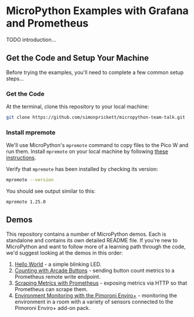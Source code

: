 # MicroPython Examples with Grafana and Prometheus

TODO introduction...

## Get the Code and Setup Your Machine

Before trying the examples, you'll need to complete a few common setup steps...

### Get the Code

At the terminal, clone this repository to your local machine:

```bash
git clone https://github.com/simonprickett/micropython-team-talk.git
```

### Install mpremote

We'll use MicroPython's `mpremote` command to copy files to the Pico W and run them.  Install `mpremote` on your local machine by following [these instructions](https://docs.micropython.org/en/latest/reference/mpremote.html).

Verify that `mpremote` has been installed by checking its version:

```bash
mpremote --version
```

You should see output similar to this:

```
mpremote 1.25.0
```

## Demos

This repository contains a number of MicroPython demos. Each is standalone and contains its own detailed README file. If you're new to MicroPython and want to follow more of a learning path through the code, we'd suggest looking at the demos in this order:

1. [Hello World](./hello-world/) - a simple blinking LED.
1. [Counting with Arcade Buttons](./button-counter/) - sending button count metrics to a Prometheus remote write endpoint.
1. [Scraping Metrics with Prometheus](./prometheus-scrape/) - exposing metrics via HTTP so that Prometheus can scrape them.
1. [Environment Monitoring with the Pimoroni Enviro+](./pimoroni-enviro-plus/) - monitoring the environment in a room with a variety of sensors connected to the Pimoroni Enviro+ add-on pack.